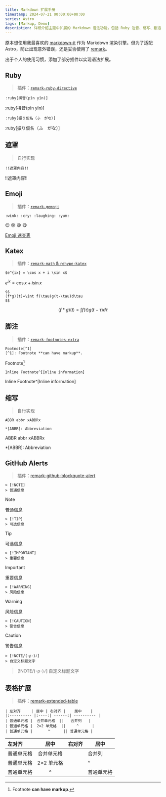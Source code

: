 ```yaml
---
title: Markdown 扩展手册
timestamp: 2024-07-21 00:00:00+00:00
series: Astro
tags: [Markup, Demo]
description: 详细介绍主题中扩展的 Markdown 语法功能，包括 Ruby 注音、缩写、剧透文本等特殊标记语法。
---
```


原本想使用我最喜欢的 [markdown-it](https://github.com/markdown-it/markdown-it) 作为 Markdown 渲染引擎。但为了适配 Astro，防止出现意外错误，还是妥协使用了 [remark](https://github.com/remarkjs/remark)。

出于个人的使用习惯，添加了部分插件以实现语法扩展。

## Ruby

> 插件：[`remark-ruby-directive`](https://github.com/brklntmhwk/remark-ruby-directive)

```
:ruby[拼音(pīn yīn)]
```

:ruby[拼音(pīn yīn)]

```
:ruby[振り仮名（ふ　がな）]
```

:ruby[振り仮名（ふ　がな）]

## 遮罩

> 自行实现

```
!!遮罩内容!!
```

!!遮罩内容!!

## Emoji

> 插件：[`remark-gemoji`](https://github.com/remarkjs/remark-gemoji)

```
:wink: :cry: :laughing: :yum:
```

:wink: :cry: :laughing: :yum:

[Emoji 速查表](https://github.com/ikatyang/emoji-cheat-sheet?tab=readme-ov-file#table-of-contents)

## Katex

> 插件：[`remark-math` & `rehype-katex`](https://github.com/remarkjs/remark-math)

```
$e^{ix} = \cos x + i \sin x$
```

$e^{ix} = \cos x + i \sin x$

```
$$
(f*g)(t)=\int f(\tau)g(t-\tau)d\tau
$$
```

$$
(f*g)(t)=\int f(\tau)g(t-\tau)d\tau
$$

## 脚注

> 插件：[`remark-footnotes-extra`](https://github.com/miaobuao/remark-footnotes-extra)

```
Footnote[^1]
[^1]: Footnote **can have markup**.
```

Footnote[^1]
[^1]: Footnote **can have markup**.

```
Inline Footnote^[Inline information]
```

Inline Footnote^[Inline information]

## 缩写

> 自行实现

```
ABBR abbr xABBRx

*[ABBR]: Abbreviation
```

ABBR abbr xABBRx

*[ABBR]: Abbreviation

## GitHub Alerts

> 插件：[remark-github-blockquote-alert](https://github.com/jaywcjlove/remark-github-blockquote-alert)

```
> [!NOTE]
> 普通信息
```

> [!NOTE]
> 普通信息

```
> [!TIP]
> 可选信息
```

> [!TIP]
> 可选信息

```
> [!IMPORTANT]
> 重要信息
```

> [!IMPORTANT]
> 重要信息

```
> [!WARNING]
> 风险信息
```

> [!WARNING]
> 风险信息

```
> [!CAUTION]
> 警告信息
```

> [!CAUTION]
> 警告信息

```
> [!NOTE/(･ρ･)ﾉ]
> 自定义标题文字
```

> [!NOTE/(･ρ･)ﾉ]
> 自定义标题文字

## 表格扩展

> 插件：[remark-extended-table](https://github.com/wataru-chocola/remark-extended-table)

```
| 左对齐     | 居中 | 右对齐 |    居中    |
|:---------- |:----:| ------:| ---------- |
| 普通单元格 |  合并单元格  ||   合并列   |
| 普通单元格 |  2×2 单元格  ||     ^      |
| 普通单元格 |       ^      || 普通单元格 |
```

| 左对齐 | 居中 | 右对齐 | 居中 |
|:- |:-:| -:| - |
| 普通单元格 | 合并单元格 || 合并列 |
| 普通单元格 | 2×2 单元格 ||^|
| 普通单元格 | ^ || 普通单元格 |
